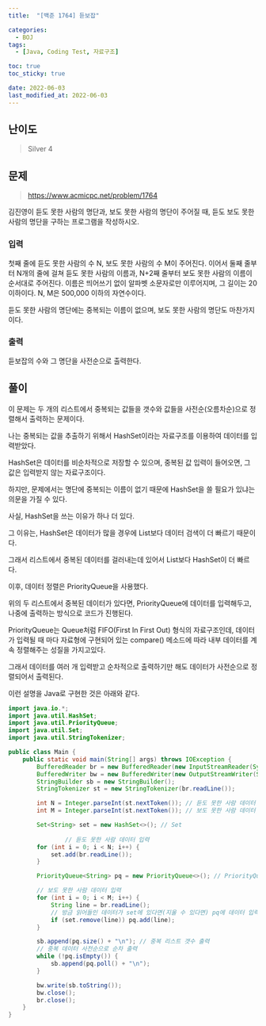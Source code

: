 ```yaml
---
title:  "[백준 1764] 듣보잡"

categories:
  - BOJ
tags:
  - [Java, Coding Test, 자료구조]

toc: true
toc_sticky: true

date: 2022-06-03
last_modified_at: 2022-06-03
---
```



## 난이도

> Silver 4

## 문제

> https://www.acmicpc.net/problem/1764

김진영이 듣도 못한 사람의 명단과, 보도 못한 사람의 명단이 주어질 때, 듣도 보도 못한 사람의 명단을 구하는 프로그램을 작성하시오.

### 입력

첫째 줄에 듣도 못한 사람의 수 N, 보도 못한 사람의 수 M이 주어진다. 이어서 둘째 줄부터 N개의 줄에 걸쳐 듣도 못한 사람의 이름과, N+2째 줄부터 보도 못한 사람의 이름이 순서대로 주어진다. 이름은 띄어쓰기 없이 알파벳 소문자로만 이루어지며, 그 길이는 20 이하이다. N, M은 500,000 이하의 자연수이다.

듣도 못한 사람의 명단에는 중복되는 이름이 없으며, 보도 못한 사람의 명단도 마찬가지이다.

### 출력

듣보잡의 수와 그 명단을 사전순으로 출력한다.

## 풀이

이 문제는 두 개의 리스트에서 중복되는 값들을 갯수와 값들을 사전순(오름차순)으로 정렬해서 출력하는 문제이다.

나는 중복되는 값을 추출하기 위해서 HashSet이라는 자료구조를 이용하여 데이터를 입력받았다.

HashSet은 데이터를 비순차적으로 저장할 수 있으며, 중복된 값 입력이 들어오면, 그 값은 입력받지 않는 자료구조이다.

하지만, 문제에서는 명단에 중복되는 이름이 없기 때문에 HashSet을 쓸 필요가 있냐는 의문을 가질 수 있다.

사실, HashSet을 쓰는 이유가 하나 더 있다.

그 이유는, HashSet은 데이터가 많을 경우에 List보다 데이터 검색이 더 빠르기 때문이다.

그래서 리스트에서 중복된 데이터를 걸러내는데 있어서 List보다 HashSet이 더 빠르다.

이후, 데이터 정렬은 PriorityQueue을 사용했다.

위의 두 리스트에서 중복된 데이터가 있다면, PriorityQueue에 데이터를 입력해두고, 나중에 출력하는 방식으로 코드가 진행된다.

PriorityQueue는 Queue처럼 FIFO(First In First Out) 형식의 자료구조인데, 데이터가 입력될 때 마다 자료형에 구현되어 있는 compare() 메소드에 따라 내부 데이터를 계속 정렬해주는 성질을 가지고있다.

그래서 데이터를 여러 개 입력받고 순차적으로 출력하기만 해도 데이터가 사전순으로 정렬되어서 출력된다.

이런 설명을 Java로 구현한 것은 아래와 같다.

```java
import java.io.*;
import java.util.HashSet;
import java.util.PriorityQueue;
import java.util.Set;
import java.util.StringTokenizer;

public class Main {
    public static void main(String[] args) throws IOException {
        BufferedReader br = new BufferedReader(new InputStreamReader(System.in));
        BufferedWriter bw = new BufferedWriter(new OutputStreamWriter(System.out));
        StringBuilder sb = new StringBuilder();
        StringTokenizer st = new StringTokenizer(br.readLine());

        int N = Integer.parseInt(st.nextToken()); // 듣도 못한 사람 데이터 수
        int M = Integer.parseInt(st.nextToken()); // 보도 못한 사람 데이터 수

        Set<String> set = new HashSet<>(); // Set
      	
				// 듣도 못한 사람 데이터 입력
        for (int i = 0; i < N; i++) {
            set.add(br.readLine());
        }

        PriorityQueue<String> pq = new PriorityQueue<>(); // PriorityQueue

      	// 보도 못한 사람 데이터 입력
        for (int i = 0; i < M; i++) {
            String line = br.readLine();
          	// 방금 읽어들인 데이터가 set에 있다면(지울 수 있다면) pq에 데이터 입력 및 자동 정렬
            if (set.remove(line)) pq.add(line);
        }

        sb.append(pq.size() + "\n"); // 중복 리스트 갯수 출력
      	// 중복 데이터 사전순으로 순차 출력
        while (!pq.isEmpty()) {
            sb.append(pq.poll() + "\n");
        }

        bw.write(sb.toString());
        bw.close();
        br.close();
    }
}
```
